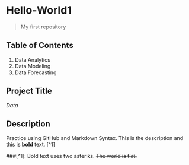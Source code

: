 # Hello-World1
> My first repository

## Table of Contents
1. Data Analytics
2. Data Modeling
3. Data Forecasting
## Project Title
*Data*

## Description

Practice using GitHub and Markdown Syntax. This is the description and this is **bold** text. [^1]

###[^1]: Bold text uses two asteriks. ~~The world is flat.~~
